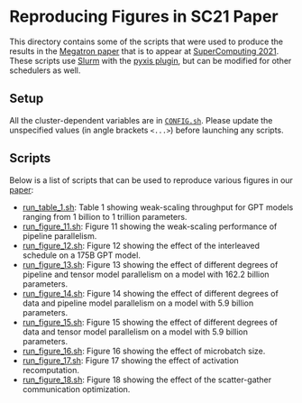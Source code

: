 # Reproducing Figures in SC21 Paper


This directory contains some of the scripts that were used to produce the
results in the [Megatron paper](https://arxiv.org/pdf/2104.04473.pdf) that is
to appear at [SuperComputing 2021](https://sc21.supercomputing.org/). These
scripts use [Slurm](https://slurm.schedmd.com/documentation.html) with the
[pyxis plugin](https://github.com/NVIDIA/pyxis), but can be modified for other
schedulers as well.


## Setup

All the cluster-dependent variables are in [`CONFIG.sh`](./CONFIG.sh). Please
update the unspecified values (in angle brackets `<...>`) before launching any
scripts.



## Scripts

Below is a list of scripts that can be used to reproduce various figures in our
[paper](https://arxiv.org/pdf/2104.04473.pdf):

* [run_table_1.sh](./run_table_1.sh): Table 1 showing weak-scaling throughput
for GPT models ranging from 1 billion to 1 trillion parameters.
* [run_figure_11.sh](./run_figure_11.sh): Figure 11 showing the weak-scaling
performance of pipeline parallelism.
* [run_figure_12.sh](./run_figure_12.sh): Figure 12 showing the effect of
the interleaved schedule on a 175B GPT model.
* [run_figure_13.sh](./run_figure_13.sh): Figure 13 showing the effect of
different degrees of pipeline and tensor model parallelism on a model with
162.2 billion parameters.
* [run_figure_14.sh](./run_figure_14.sh): Figure 14 showing the effect of
different degrees of data and pipeline model parallelism on a model with
5.9 billion parameters.
* [run_figure_15.sh](./run_figure_15.sh): Figure 15 showing the effect of
different degrees of data and tensor model parallelism on a model with
5.9 billion parameters.
* [run_figure_16.sh](./run_figure_16.sh): Figure 16 showing the effect of
microbatch size.
* [run_figure_17.sh](./run_figure_17.sh): Figure 17 showing the effect of
activation recomputation.
* [run_figure_18.sh](./run_figure_18.sh): Figure 18 showing the effect of
the scatter-gather communication optimization.
